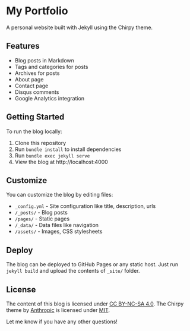 # My Portfolio

A personal website built with Jekyll using the Chirpy theme.

## Features

- Blog posts in Markdown
- Tags and categories for posts 
- Archives for posts
- About page
- Contact page
- Disqus comments
- Google Analytics integration

## Getting Started

To run the blog locally:

1. Clone this repository
2. Run `bundle install` to install dependencies
3. Run `bundle exec jekyll serve` 
4. View the blog at http://localhost:4000

## Customize

You can customize the blog by editing files:

- `_config.yml` - Site configuration like title, description, urls
- `/_posts/` - Blog posts 
- `/pages/` - Static pages 
- `/_data/` - Data files like navigation
- `/assets/` - Images, CSS stylesheets

## Deploy

The blog can be deployed to GitHub Pages or any static host. Just run `jekyll build` and upload the contents of `_site/` folder.


## License

The content of this blog is licensed under [CC BY-NC-SA 4.0](LICENSE). The Chirpy theme by [Anthropic](https://www.anthropic.com) is licensed under [MIT](https://github.com/cotes2020/chirpy-theme/blob/master/LICENSE).

Let me know if you have any other questions!
